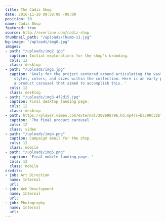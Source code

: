 ```yaml
---
title: The Cádiz Shop
date: 2016-11-10 09:58:00 -08:00
position: 10
name: Cádiz Shop
featured: true
source: http://everlane.com/cadiz-shop
thumbnail_path: "/uploads/Thumb-11.jpg"
bg-image: "/uploads/img0.jpg"
images:
- path: "/uploads/img2.jpg"
  caption: Initial explorations for the shop's branding.
  cols: 12
  class: desktop
- path: "/uploads/img1.jpg"
  caption: 'Goals for the project centered around articulating the vast number of
    styles, colors, and sizes within the collection. Here is an early prototype of
    a product carousel that aimed to accomplish this. '
  cols: 12
  class: desktop
- path: "/uploads/img3-4f2d15.jpg"
  caption: Final desktop landing page.
  cols: 12
  class: desktop
- path: https://player.vimeo.com/external/208698796.hd.mp4?s=ba590c32bf4a08a41f24391814c2983716dd7b91&profile_id=174
  caption: 'The final product carousel '
  cols: 12
  class: video
- path: "/uploads/img4.png"
  caption: Campaign email for the shop.
  cols: 12
  class: mobile
- path: "/uploads/img5.png"
  caption: 'Final mobile landing page. '
  cols: 12
  class: mobile
credits:
- job: Art Direction
  name: Internal
  url: 
- job: Web Development
  name: Internal
  url: 
- job: Photography
  name: Internal
  url: 
---
```


